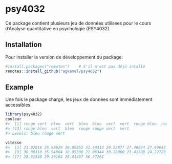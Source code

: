 
<!-- README.md is generated from README.Rmd. Please edit that file -->

# psy4032

<!-- badges: start -->
<!-- badges: end -->

Ce package contient plusieurs jeu de données utilisées pour le cours
d’Analyse quantitative en psychologie (PSY4032).

## Installation

Pour installer la version de développement du package:

``` r
#install.packages("remotes")    # S'il n'est pas déjà intallé
remotes::install_github("agkamel/psy4032")
```

## Example

Une fois le package chargé, les jeux de données sont immédiatement
accessibles.

``` r
library(psy4032)
couleur
#>  [1] rouge vert  bleu  vert  bleu  bleu  vert  vert  rouge bleu  rouge bleu 
#> [13] rouge bleu  vert  bleu  rouge rouge vert  vert 
#> Levels: bleu rouge vert
```

``` r
vitesse
#>  [1] 21.02816 25.98629 30.00852 31.44413 29.52877 27.46834 27.99643 17.10196
#>  [9] 30.00310 35.94004 18.95338 22.06344 30.28060 23.41708 24.72729 26.64876
#> [17] 28.31548 29.39164 26.01437 36.37201
```
